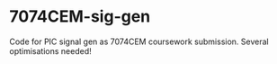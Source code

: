 # 7074CEM-sig-gen
Code for PIC signal gen as 7074CEM coursework submission. Several optimisations needed!
